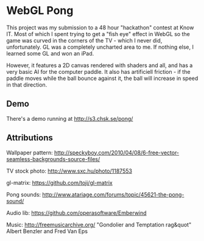 WebGL Pong
=============

This project was my submission to a 48 hour "hackathon" contest at Know IT. Most of which I spent trying to get a "fish eye" effect in WebGL so the game was curved in the corners of the TV - which I never did, unfortunately. GL was a completely uncharted area to me. If nothing else, I learned some GL and won an iPad.

However, it features a 2D canvas rendered with shaders and all, and has a very basic AI for the computer paddle. It also has artificiell friction - if the paddle moves while the ball bounce against it, the ball will increase in speed in that direction.

Demo
----------------

There's a demo running at http://s3.chsk.se/pong/

Attributions
----------------

Wallpaper pattern:
http://speckyboy.com/2010/04/08/6-free-vector-seamless-backgrounds-source-files/

TV stock photo:
http://www.sxc.hu/photo/1187553

gl-matrix:
https://github.com/toji/gl-matrix

Pong sounds:
http://www.atariage.com/forums/topic/45621-the-pong-sound/

Audio lib:
https://github.com/operasoftware/Emberwind

Music:
http://freemusicarchive.org/
"Gondolier and Temptation rag&quot"
Albert Benzler and Fred Van Eps

